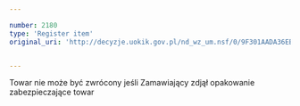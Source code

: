 ```yaml
---

number: 2180
type: 'Register item'
original_uri: 'http://decyzje.uokik.gov.pl/nd_wz_um.nsf/0/9F301AADA36EBF02C125783F0037164D?OpenDocument'


---
```


Towar nie może być zwrócony jeśli Zamawiający zdjął opakowanie zabezpieczające towar
